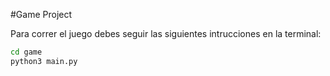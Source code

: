 #Game Project

Para correr el juego debes seguir las siguientes intrucciones en la terminal:

```sh
cd game
python3 main.py
```